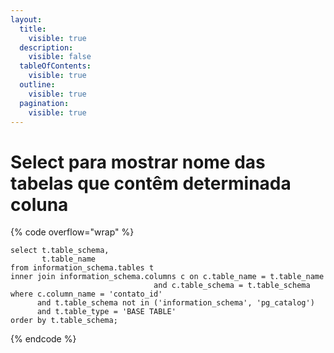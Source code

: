 ```yaml
---
layout:
  title:
    visible: true
  description:
    visible: false
  tableOfContents:
    visible: true
  outline:
    visible: true
  pagination:
    visible: true
---
```


# Select para mostrar nome das tabelas que contêm determinada coluna

{% code overflow="wrap" %}
```plsql
select t.table_schema,
       t.table_name
from information_schema.tables t
inner join information_schema.columns c on c.table_name = t.table_name 
                                and c.table_schema = t.table_schema
where c.column_name = 'contato_id'
      and t.table_schema not in ('information_schema', 'pg_catalog')
      and t.table_type = 'BASE TABLE'
order by t.table_schema;
```
{% endcode %}
